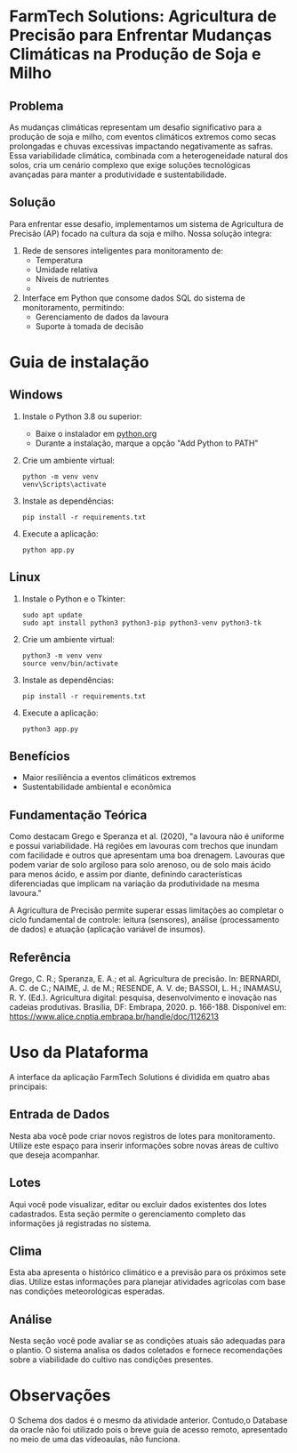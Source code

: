 # FarmTech Solutions: Agricultura de Precisão para Enfrentar Mudanças Climáticas na Produção de Soja e Milho

## Problema

As mudanças climáticas representam um desafio significativo para a produção de soja e milho, com eventos climáticos extremos como secas prolongadas e chuvas excessivas impactando negativamente as safras. Essa variabilidade climática, combinada com a heterogeneidade natural dos solos, cria um cenário complexo que exige soluções tecnológicas avançadas para manter a produtividade e sustentabilidade.

## Solução

Para enfrentar esse desafio, implementamos um sistema de Agricultura de Precisão (AP) focado na cultura da soja e milho. Nossa solução integra:

1. Rede de sensores inteligentes para monitoramento de:
   - Temperatura
   - Umidade relativa
   - Níveis de nutrientes
   - 
2. Interface em Python que consome dados SQL do sistema de monitoramento, permitindo:
   - Gerenciamento de dados da lavoura
   - Suporte à tomada de decisão

# Guia de instalação

## Windows

1. Instale o Python 3.8 ou superior:
   - Baixe o instalador em [python.org](https://www.python.org/downloads/windows/)
   - Durante a instalação, marque a opção "Add Python to PATH"

2. Crie um ambiente virtual:
   ```
   python -m venv venv
   venv\Scripts\activate
   ```

3. Instale as dependências:
   ```
   pip install -r requirements.txt
   ```

4. Execute a aplicação:
   ```
   python app.py
   ```

## Linux

1. Instale o Python e o Tkinter:
   ```
   sudo apt update
   sudo apt install python3 python3-pip python3-venv python3-tk
   ```

2. Crie um ambiente virtual:
   ```
   python3 -m venv venv
   source venv/bin/activate
   ```

3. Instale as dependências:
   ```
   pip install -r requirements.txt
   ```

4. Execute a aplicação:
   ```
   python3 app.py
   ```
## Benefícios

- Maior resiliência a eventos climáticos extremos
- Sustentabilidade ambiental e econômica

## Fundamentação Teórica

Como destacam Grego e Speranza et al. (2020), "a lavoura não é uniforme e possui variabilidade. Há regiões em lavouras com trechos que inundam com facilidade e outros que apresentam uma boa drenagem. Lavouras que podem variar de solo argiloso para solo arenoso, ou de solo mais ácido para menos ácido, e assim por diante, definindo características diferenciadas que implicam na variação da produtividade na mesma lavoura."

A Agricultura de Precisão permite superar essas limitações ao completar o ciclo fundamental de controle: leitura (sensores), análise (processamento de dados) e atuação (aplicação variável de insumos).

## Referência

Grego, C. R.; Speranza, E. A.; et al. Agricultura de precisão. In: BERNARDI, A. C. de C.; NAIME, J. de M.; RESENDE, A. V. de; BASSOI, L. H.; INAMASU, R. Y. (Ed.). Agricultura digital: pesquisa, desenvolvimento e inovação nas cadeias produtivas. Brasília, DF: Embrapa, 2020. p. 166-188. Disponível em: https://www.alice.cnptia.embrapa.br/handle/doc/1126213

# Uso da Plataforma

A interface da aplicação FarmTech Solutions é dividida em quatro abas principais:

## Entrada de Dados
Nesta aba você pode criar novos registros de lotes para monitoramento. Utilize este espaço para inserir informações sobre novas áreas de cultivo que deseja acompanhar.

## Lotes
Aqui você pode visualizar, editar ou excluir dados existentes dos lotes cadastrados. Esta seção permite o gerenciamento completo das informações já registradas no sistema.

## Clima
Esta aba apresenta o histórico climático e a previsão para os próximos sete dias. Utilize estas informações para planejar atividades agrícolas com base nas condições meteorológicas esperadas.

## Análise
Nesta seção você pode avaliar se as condições atuais são adequadas para o plantio. O sistema analisa os dados coletados e fornece recomendações sobre a viabilidade do cultivo nas condições presentes.

# Observações
O Schema dos dados é o mesmo da atividade anterior. Contudo,o Database da oracle não foi utilizado pois o breve guia de acesso remoto, apresentado no meio de uma das vídeoaulas, não funciona.